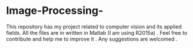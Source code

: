 # Image-Processing-
This repository has my project related to computer vision and its applied fields.
All the files are in written in Matlab (I am using R2015a) . 
Feel free to contribute and help me to improve it . Any suggestions are welcomed .
